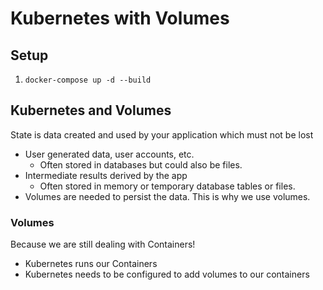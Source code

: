 # Kubernetes with Volumes

## Setup

1. `docker-compose up -d --build`

## Kubernetes and Volumes

State is data created and used by your application which must not be lost
* User generated data, user accounts, etc.
  * Often stored in databases but could also be files.
* Intermediate results derived by the app
  * Often stored in memory or temporary database tables or files.
* Volumes are needed to persist the data. This is why we use volumes.

### Volumes

Because we are still dealing with Containers!

* Kubernetes runs our Containers
* Kubernetes needs to be configured to add volumes to our containers
